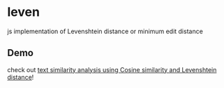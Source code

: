 # leven

js implementation of Levenshtein distance or minimum edit distance

## Demo

check out <a href="https://mum-never-proud.github.io/text-similarity-analysis/">text similarity analysis using Cosine similarity and Levenshtein distance</a>!
